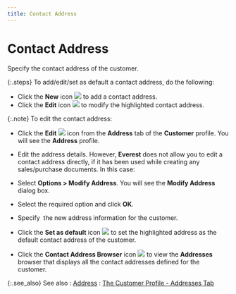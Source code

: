 ```yaml
---
title: Contact Address
---
```


# Contact Address


Specify the contact address of the customer.


{:.steps}
To add/edit/set as default a contact address,  do the following:

- Click the **New** icon ![]({{site.mc_baseurl}}/img/managing_customers_profile_option_new.gif) to add a contact  address.
- Click the **Edit** icon ![]({{site.mc_baseurl}}/img/managing_customers_modify_address_icon.gif) to modify  the highlighted contact address.



{:.note}
To edit the contact address:

- Click the **Edit** ![]({{site.mc_baseurl}}/img/managing_customers_modify_address_icon.gif) icon from the **Address** tab of the **Customer** profile. You will see the **Address**  profile.
- Edit the address  details. However, **Everest** does  not allow you to edit a contact address directly, if it has been used  while creating any sales/purchase documents. In this case:
- Select **Options 
 &gt; Modify Address**. You will see the **Modify Address** dialog  box.
- Select the required  option and click **OK**.
- Specify  the  new address information for the customer.

- Click the **Set as default** icon ![]({{site.mc_baseurl}}/img/managing_customers_set_default_address_icon.gif) to  set the highlighted address as the default contact address of the customer.
- Click the **Contact Address Browser** icon ![]({{site.mc_baseurl}}/img/managing_customers_addresses_browser_icon.gif) to view the **Addresses**  browser that displays all the contact addresses defined for the customer.



{:.see_also}
See also
: [Address]({{site.mc_baseurl}}/customer-details/addresses/address_content.html)
: [The  Customer Profile - Addresses Tab]({{site.mc_baseurl}}/creating-a-customer/the-customer-profile-addresses/the_customer_profile_addresses.html)

